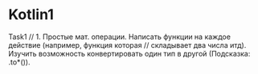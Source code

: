 # Kotlin1
Task1
// 1. Простые мат. операции. Написать функции на каждое действие (например, функция которая
// складывает два числа итд). Изучить возможность конвертировать один тип в другой (Подсказка: <Type>.to*()).
